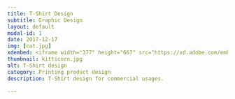 ```yaml
---
title: T-Shirt Design
subtitle: Graphic Design
layout: default
modal-id: 1
date: 2017-12-17
img: [cat.jpg]
xdembed: <iframe width="377" height="667" src="https://xd.adobe.com/embed/73a7d96c-00b1-4970-a006-ff5bf4f570c0?fullscreen&hints=off" frameborder="0" allowfullscreen></iframe>
thumbnail: kitticorn.jpg
alt: T-Shirt design
category: Printing product design 
description: T-Shirt design for commercial usages.

---
```

